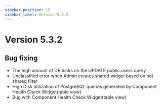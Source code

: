```yaml
---
sidebar_position: 15
sidebar_label: Version 5.3.2
---
```


# Version 5.3.2

## Bug fixing

* The high amount of DB locks on the UPDATE public.users query
* Unclassified error when Admin creates shared widget based on not shared filter
* High Disk utilization of PostgreSQL queries generated by Component Health Check Widget(table view)
* Bug with Component Health Check Widget(table view)
